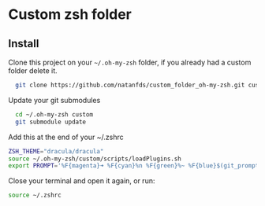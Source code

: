 # Custom zsh folder

## Install

Clone this project on your `~/.oh-my-zsh` folder, if you already had a custom folder delete it.

``` zsh
  git clone https://github.com/natanfds/custom_folder_oh-my-zsh.git custom
```

Update your git submodules

``` zsh
  cd ~/.oh-my-zsh custom
  git submodule update
```

Add this at the end of your ~/.zshrc

``` zsh
ZSH_THEME="dracula/dracula"
source ~/.oh-my-zsh/custom/scripts/loadPlugins.sh
export PROMPT='%F{magenta}➜ %F{cyan}%n %F{green}%~ %F{blue}$(git_prompt_info)%F{reset} '
```

Close your terminal and open it again, or run:

``` zsh
source ~/.zshrc
```
